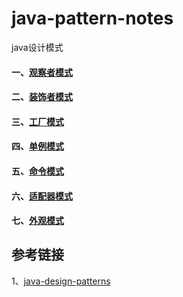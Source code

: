 # java-pattern-notes
java设计模式

#### 一、[观察者模式](./observer)

#### 二、[装饰者模式](./decorator)

#### 三、[工厂模式](./factory)

#### 四、[单例模式](./singleton)

#### 五、[命令模式](./command)

#### 六、[适配器模式](./adapter)

#### 七、[外观模式](./facade)

## 参考链接
1、[java-design-patterns](https://github.com/iluwatar/java-design-patterns)
